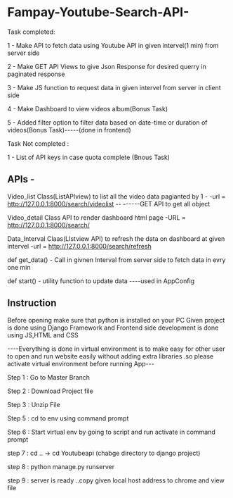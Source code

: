 # Fampay-Youtube-Search-API-


Task completed:

1 - Make API to fetch data using Youtube API in given intervel(1 min) from server side

2 - Make GET API Views to give Json Response for desired querry in paginated response

3 - Make JS function to  request data in given intervel from server in client side

4 - Make Dashboard to view videos album(Bonus Task)

5 - Added filter option to filter data based on date-time or duration of videos(Bonus Task)-----(done in frontend)

Task Not completed :

1 - List of API keys in case quota complete (Bnous Task)


## APIs  - 

Video_list Class(ListAPIview) to list all the video data pagianted by 1   - -url = http://127.0.0.1:8000/search/videolist  -- ------GET API to get all object

Video_detail Class API to render dashboard html page   -URL  =   http://127.0.0.1:8000/search/

Data_Interval Claas(LIstview API) to refresh the data on dashboard at given intervel  -url  = http://127.0.0.1:8000/search/refresh

def get_data()   -  Call in givnen Interval from server side to fetch data in evry one min

def start()    -  utility function to update data   ----used in AppConfig


## Instruction


Before opening make sure that python is installed on your PC
Given project is done using Django Framework and Frontend side development is done using JS,HTML and CSS

----Everything is done in virtual environment is to make easy for other user to open and run website easily without adding extra libraries .so please activate virtual environment before running App---


Step 1 : Go to Master Branch

Step 2 : Download Project file

Step 3 : Unzip File 

Step 5 : cd to env using command prompt

Step 6 : Start virtual env by going to script and run activate in command prompt

step 7 : cd ..  -> cd Youtubeapi  (chabge directory to django project)

step 8 : python manage.py runserver

step 9 : server is ready ..copy given local host address to chrome and view file


